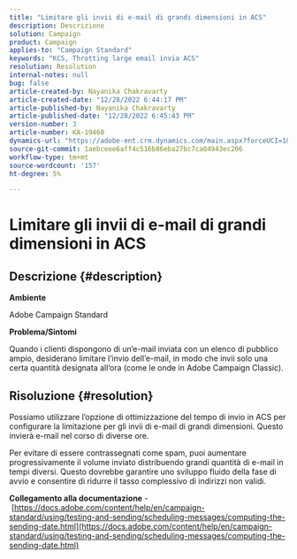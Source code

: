 ```yaml
---
title: "Limitare gli invii di e-mail di grandi dimensioni in ACS"
description: Descrizione
solution: Campaign
product: Campaign
applies-to: "Campaign Standard"
keywords: "KCS, Throtting large email invia ACS"
resolution: Resolution
internal-notes: null
bug: false
article-created-by: Nayanika Chakravarty
article-created-date: "12/28/2022 6:44:17 PM"
article-published-by: Nayanika Chakravarty
article-published-date: "12/28/2022 6:45:43 PM"
version-number: 3
article-number: KA-19460
dynamics-url: "https://adobe-ent.crm.dynamics.com/main.aspx?forceUCI=1&pagetype=entityrecord&etn=knowledgearticle&id=20fb469d-df86-ed11-81ac-6045bd0063aa"
source-git-commit: 1aebceee6aff4c516b86eba27bc7ca04943ec206
workflow-type: tm+mt
source-wordcount: '157'
ht-degree: 5%

---
```


# Limitare gli invii di e-mail di grandi dimensioni in ACS

## Descrizione {#description}


<b>Ambiente</b>

Adobe Campaign Standard

<b>Problema/Sintomi</b>

Quando i clienti dispongono di un’e-mail inviata con un elenco di pubblico ampio, desiderano limitare l’invio dell’e-mail, in modo che invii solo una certa quantità designata all’ora (come le onde in Adobe Campaign Classic).


## Risoluzione {#resolution}


Possiamo utilizzare l’opzione di ottimizzazione del tempo di invio in ACS per configurare la limitazione per gli invii di e-mail di grandi dimensioni. Questo invierà e-mail nel corso di diverse ore.

Per evitare di essere contrassegnati come spam, puoi aumentare progressivamente il volume inviato distribuendo grandi quantità di e-mail in tempi diversi. Questo dovrebbe garantire uno sviluppo fluido della fase di avvio e consentire di ridurre il tasso complessivo di indirizzi non validi.

<b>Collegamento alla documentazione</b> - [https://docs.adobe.com/content/help/en/campaign-standard/using/testing-and-sending/scheduling-messages/computing-the-sending-date.html](https://docs.adobe.com/content/help/en/campaign-standard/using/testing-and-sending/scheduling-messages/computing-the-sending-date.html)

